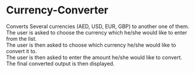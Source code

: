 # Currency-Converter
Converts Several currencies (AED, USD, EUR, GBP) to another one of them.<br>
The user is asked to choose the currency which he/she would like to enter from the list.<br>
The user is then asked to choose which currency he/she would like to convert it to.<br>
The user is then asked to enter the amount he/she would like to convert.<br>
The final converted output is then displayed.
